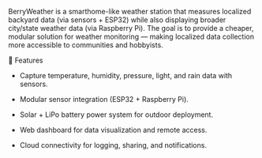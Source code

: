 BerryWeather is a smarthome-like weather station that measures localized backyard data (via sensors + ESP32) while also displaying broader city/state weather data (via Raspberry Pi).
The goal is to provide a cheaper, modular solution for weather monitoring — making localized data collection more accessible to communities and hobbyists.

📖 Features

- Capture temperature, humidity, pressure, light, and rain data with sensors.

- Modular sensor integration (ESP32 + Raspberry Pi).

- Solar + LiPo battery power system for outdoor deployment.

- Web dashboard for data visualization and remote access.

- Cloud connectivity for logging, sharing, and notifications.